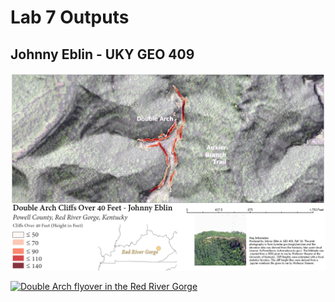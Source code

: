 # Lab 7 Outputs
## Johnny Eblin - UKY GEO 409

![The cliffs over 40 feet of Double Arch in the Red River Gorge](Double_Arch_Layout_Cliffs_40ft_72dpi.jpg)

[![Double Arch flyover in the Red River Gorge](http://img.youtube.com/vi/w7gxTa23bew&feature=youtu.be/0.jpg)](https://www.youtube.com/watch?v=w7gxTa23bew&feature=youtu.be)